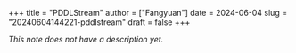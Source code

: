 +++
title = "PDDLStream"
author = ["Fangyuan"]
date = 2024-06-04
slug = "20240604144221-pddlstream"
draft = false
+++

_This note does not have a description yet._
